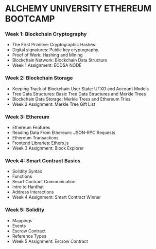 # ALCHEMY UNIVERSITY ETHEREUM BOOTCAMP

### Week 1: Blockchain Cryptography
+ The First Primitve: Cryptographic Hashes.
+ Digital signatures: Public key cryptography.
+ Proof of Work: Hashing and Mining
+ Blockchain Network: Blockchain Data Structure
+ Week 1 Assignment: ECDSA NODE

### Week 2: Blockchain Storage
+ Keeping Track of Blockchain User State: UTXO and Account Models
+ Tree Data Structures: Basic Tree Data Structures and Merkle Trees
+ Blockchain Data Storage: Merkle Trees and Ethereum Tries
+ Week 2 Assignment: Merkle Tree Gift List

### Week 3: Ethereum
+ Ethereum Features
+ Reading Data From Ethereum: JSON-RPC Requests
+ Ethereum Transactions
+ Frontend Libraries: Ethers.js
+ Week 3 Assignment: Block Explorer

### Week 4: Smart Contract Basics
+ Solidity Syntax
+ Functions
+ Smart Contract Communication
+ Intro to Hardhat
+ Address Interactions
+ Week 4 Assignment: Smart Contract Winner

### Week 5: Solidity
+ Mappings
+ Events
+ Escrow Contract
+ Reference Types
+ Week 5 Assignment: Escrow Contract